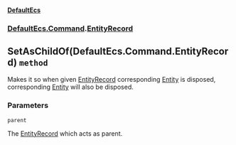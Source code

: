 #### [DefaultEcs](./DefaultEcs.md 'DefaultEcs')
### [DefaultEcs.Command](./DefaultEcs.md#DefaultEcs-Command 'DefaultEcs.Command').[EntityRecord](./DefaultEcs-Command-EntityRecord.md 'DefaultEcs.Command.EntityRecord')
## SetAsChildOf(DefaultEcs.Command.EntityRecord) `method`
Makes it so when given [EntityRecord](./DefaultEcs-Command-EntityRecord.md 'DefaultEcs.Command.EntityRecord') corresponding [Entity](./DefaultEcs-Entity.md 'DefaultEcs.Entity') is disposed, corresponding [Entity](./DefaultEcs-Entity.md 'DefaultEcs.Entity') will also be disposed.
### Parameters

<a name='DefaultEcs-Command-EntityRecord-SetAsChildOf(DefaultEcs-Command-EntityRecord)-parent'></a>
`parent`

The [EntityRecord](./DefaultEcs-Command-EntityRecord.md 'DefaultEcs.Command.EntityRecord') which acts as parent.
